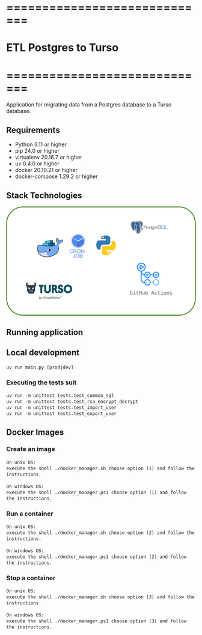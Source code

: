 # =============================
# ETL Postgres to Turso 
# =============================
Application for migrating data from a Postgres database to a Turso database.

## Requirements
- Python 3.11 or higher
- pip 24.0 or higher
- virtualenv 20.16.7 or higher
- uv 0.4.0 or higher
- docker 20.10.21 or higher
- docker-compose 1.29.2 or higher

## Stack Technologies
![Alt text](stack-techno-backup-DB.svg)

## Running application
## Local development
    uv run main.py [prod|dev]

### Executing the tests suit
    uv run -m unittest tests.test_common_sql
    uv run -m unittest tests.test_rsa_encrypt_decrypt
    uv run -m unittest tests.test_import_user
    uv run -m unittest tests.test_export_user

## Docker Images
### Create an image
    On unix OS:
    execute the shell ./docker_manager.sh choose option (1) and follow the instructions.

    On windows OS:
    execute the shell ./docker_manager.ps1 choose option (1) and follow the instructions.

### Run a container
    On unix OS:
    execute the shell ./docker_manager.sh choose option (2) and follow the instructions.

    On windows OS:
    execute the shell ./docker_manager.ps1 choose option (2) and follow the instructions.

### Stop a container
    On unix OS:
    execute the shell ./docker_manager.sh choose option (3) and follow the instructions.

    On windows OS:
    execute the shell ./docker_manager.ps1 choose option (3) and follow the instructions.


